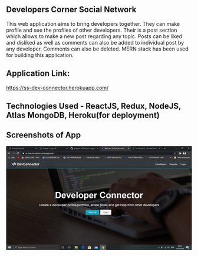 ## Developers Corner Social Network
This web application aims to bring developers together. They can make profile and see the profiles of other developers.
Their is a post section which allows to make a new post regarding any topic. Posts can be liked and disliked as well as
comments can also be added to individual post by any developer. Comments can also be deleted. MERN stack has been used for
building this application.

## Application Link:
https://ss-dev-connector.herokuapp.com/

## Technologies Used - ReactJS, Redux, NodeJS, Atlas MongoDB, Heroku(for deployment)

## Screenshots of App

![ScreenShot](https://github.com/gangwar-107/Dev-Connector-MERN/blob/master/Screenshot%20(233).png)
